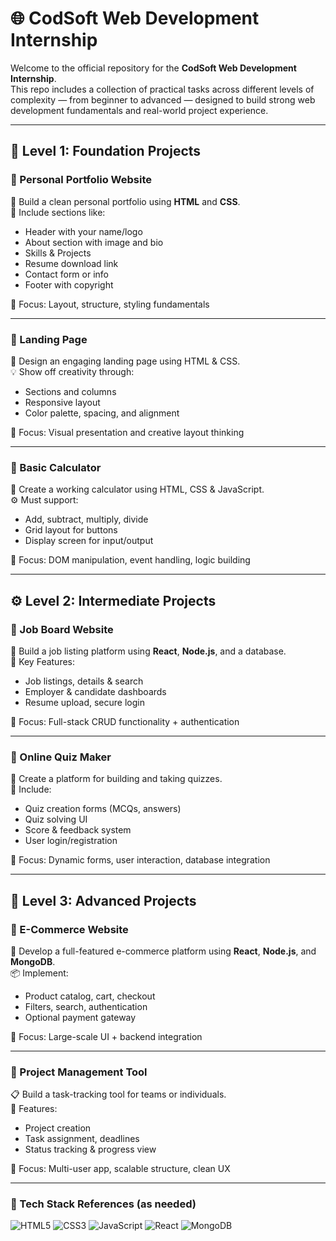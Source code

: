 # 🌐 CodSoft Web Development Internship

Welcome to the official repository for the **CodSoft Web Development Internship**.  
This repo includes a collection of practical tasks across different levels of complexity — from beginner to advanced — designed to build strong web development fundamentals and real-world project experience.

---

## 🔰 Level 1: Foundation Projects

### 🔹 Personal Portfolio Website  
🎯 Build a clean personal portfolio using **HTML** and **CSS**.  
📌 Include sections like:
- Header with your name/logo
- About section with image and bio
- Skills & Projects
- Resume download link
- Contact form or info
- Footer with copyright

🧪 Focus: Layout, structure, styling fundamentals

---

### 🔹 Landing Page  
🎨 Design an engaging landing page using HTML & CSS.  
💡 Show off creativity through:
- Sections and columns
- Responsive layout
- Color palette, spacing, and alignment

🧪 Focus: Visual presentation and creative layout thinking

---

### 🔹 Basic Calculator  
🧮 Create a working calculator using HTML, CSS & JavaScript.  
⚙️ Must support:
- Add, subtract, multiply, divide
- Grid layout for buttons
- Display screen for input/output

🧪 Focus: DOM manipulation, event handling, logic building

---

## ⚙️ Level 2: Intermediate Projects

### 🔹 Job Board Website  
💼 Build a job listing platform using **React**, **Node.js**, and a database.  
📌 Key Features:
- Job listings, details & search
- Employer & candidate dashboards
- Resume upload, secure login

🧪 Focus: Full-stack CRUD functionality + authentication

---

### 🔹 Online Quiz Maker  
🧠 Create a platform for building and taking quizzes.  
📌 Include:
- Quiz creation forms (MCQs, answers)
- Quiz solving UI
- Score & feedback system
- User login/registration

🧪 Focus: Dynamic forms, user interaction, database integration

---

## 🚀 Level 3: Advanced Projects

### 🔹 E-Commerce Website  
🛒 Develop a full-featured e-commerce platform using **React**, **Node.js**, and **MongoDB**.  
📦 Implement:
- Product catalog, cart, checkout
- Filters, search, authentication
- Optional payment gateway

🧪 Focus: Large-scale UI + backend integration

---

### 🔹 Project Management Tool  
📋 Build a task-tracking tool for teams or individuals.  
📌 Features:
- Project creation
- Task assignment, deadlines
- Status tracking & progress view

🧪 Focus: Multi-user app, scalable structure, clean UX

---

### 🧠 Tech Stack References (as needed)

![HTML5](https://img.shields.io/badge/HTML5-E34F26?style=for-the-badge&logo=html5&logoColor=white)
![CSS3](https://img.shields.io/badge/CSS3-1572B6?style=for-the-badge&logo=css3&logoColor=white)
![JavaScript](https://img.shields.io/badge/JavaScript-F7DF1E?style=for-the-badge&logo=javascript&logoColor=black)
![React](https://img.shields.io/badge/React-20232A?style=for-the-badge&logo=react&logoColor=61DAFB)
![MongoDB](https://img.shields.io/badge/MongoDB-4EA94B?style=for-the-badge&logo=mongodb&logoColor=white)

